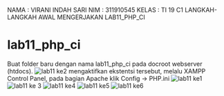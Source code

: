 NAMA : VIRANI INDAH SARI
NIM : 311910545
KELAS : TI 19 C1
LANGKAH-LANGKAH AWAL MENGERJAKAN LAB11_PHP_CI
# lab11_php_ci

Buat folder baru dengan nama lab11_php_ci pada docroot webserver (htdocs).
![lab11 ke2](https://user-images.githubusercontent.com/57024231/122550205-99743d80-d05d-11eb-958f-de0691532df1.png)
mengaktifkan ekstentsi tersebut, melalu XAMPP Control Panel, pada bagian Apache klik Config -> PHP.ini
![lab11 ke1](https://user-images.githubusercontent.com/57024231/122549687-f9b6af80-d05c-11eb-8200-022c5d79c648.png)
![lab11 ke 3](https://user-images.githubusercontent.com/57024231/122550099-777abb00-d05d-11eb-81e6-7b088110c2b5.png)
![lab11 ke4](https://user-images.githubusercontent.com/57024231/122550302-b3158500-d05d-11eb-91bc-d6b8007b7c8d.png)
![lab11 ke5](https://user-images.githubusercontent.com/57024231/122550340-bd378380-d05d-11eb-8ea3-a3997c5dfe20.png)
![lab11 ke6](https://user-images.githubusercontent.com/57024231/122550374-c45e9180-d05d-11eb-8e31-176063b4ce79.png)
